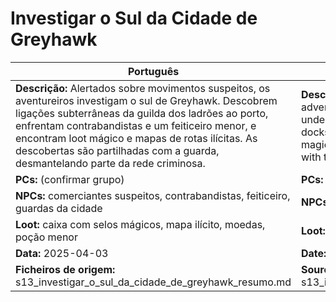 # Investigar o Sul da Cidade de Greyhawk

| Português | English |
|-----------|---------|
| **Descrição:** Alertados sobre movimentos suspeitos, os aventureiros investigam o sul de Greyhawk. Descobrem ligações subterrâneas da guilda dos ladrões ao porto, enfrentam contrabandistas e um feiticeiro menor, e encontram loot mágico e mapas de rotas ilícitas. As descobertas são partilhadas com a guarda, desmantelando parte da rede criminosa.<br> | **Description:** Alerted to suspicious activity, the adventurers investigate southern Greyhawk. They uncover underground connections from the thieves guild to the docks, confront smugglers and a minor wizard, and find magical loot and illicit route maps. Discoveries are shared with the guard, disrupting part of the criminal network.<br> |
| **PCs:** (confirmar grupo) | **PCs:** (confirm party) |
| **NPCs:** comerciantes suspeitos, contrabandistas, feiticeiro, guardas da cidade | **NPCs:** shady merchants, smugglers, wizard, city guards |
| **Loot:** caixa com selos mágicos, mapa ilícito, moedas, poção menor | **Loot:** box with magic seals, illicit map, coins, minor potion |
| **Data:** 2025-04-03 | **Date:** 2025-04-03 |
| **Ficheiros de origem:** s13_investigar_o_sul_da_cidade_de_greyhawk_resumo.md | **Source files:** s13_investigar_o_sul_da_cidade_de_greyhawk_resumo.md |



















